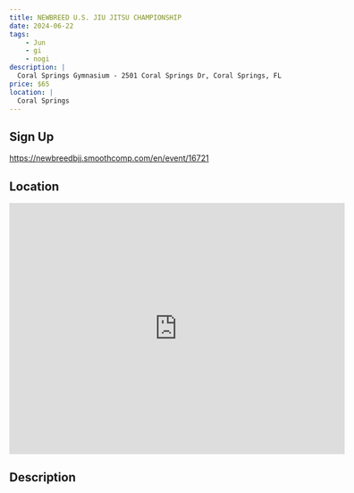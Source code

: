 ```yaml
---
title: NEWBREED U.S. JIU JITSU CHAMPIONSHIP
date: 2024-06-22
tags:
    - Jun
    - gi 
    - nogi 
description: |
  Coral Springs Gymnasium - 2501 Coral Springs Dr, Coral Springs, FL
price: $65
location: |
  Coral Springs
---
```

## Sign Up
https://newbreedbjj.smoothcomp.com/en/event/16721

## Location
<iframe src="https://www.google.com/maps/embed?pb=!1m18!1m12!1m3!1d12345.6789!2d-80.2650620!3d26.2613011!2m3!1f0!2f0!3f0!3m2!1i1024!2i768!4f13.1!3m3!1m2!1s0x0%3A0x0!2z26.2613011!5e0!3m2!1sen!2sus!4v1234567890" width="600" height="450" style="border:0;" allowfullscreen="" loading="lazy"></iframe>

## Description
